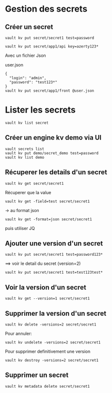 # Gestion des secrets



## Créer un secret

```
vault kv put secret/secret1 test=password
```

```
vault kv put secret/app1/api key=azerty123*
```

Avec un fichier Json

user.json

```
{
  "login": "admin",
  "password": "test123*"
}
vault kv put secret/app1/front @user.json
```

# Lister les secrets

```
vault kv list secret
```


## Créer un engine kv demo via UI

```
vault secrets list
vault kv put demo/secret_demo test=password
vault kv list demo
```

## Récuperer les details d'un secret

```
vault kv get secret/secret1
```

Récuperer que la value
```
vault kv get -field=test secret/secret1
```
-> au format json
```
vault kv get -format=json secret/secret1
```

puis utiliser JQ


## Ajouter une version d'un secret

```
vault kv put secret/secret1 test=password123*
```

==> voir le detail du secret (version=2)
    
```
vault kv put secret/secret1 test=test123test*
```

## Voir la version d'un secret
```
vault kv get --version=1 secret/secret1
```
## Supprimer la version d'un secret
```
vault kv delete -versions=2 secret/secret1
```
Pour annuler:
```
vault kv undelete -versions=2 secret/secret1
```

Pour supprimer definitivement une version
```
vault kv destroy -versions=2 secret/secret1
```
## Supprimer un secret
```
vault kv metadata delete secret/secret1
```
